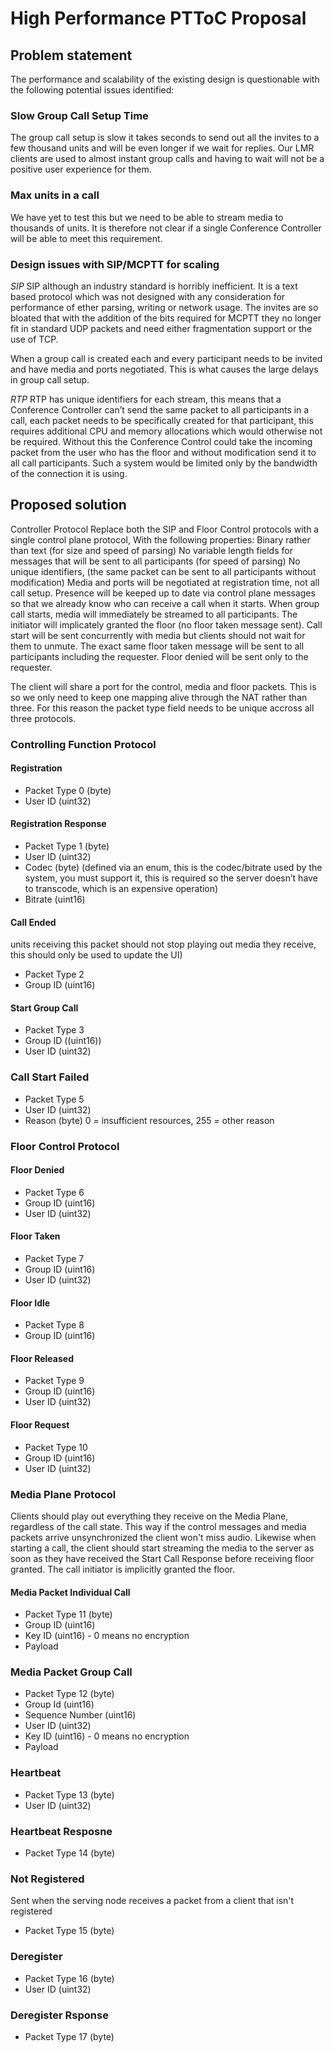# High Performance PTToC Proposal

## Problem statement
The performance and scalability of the existing design is questionable with the following potential issues identified:

### Slow Group Call Setup Time
The group call setup is slow it takes seconds to send out all the invites to a few thousand units and will be even longer if we wait for replies. Our LMR clients are used to almost instant group calls and having to wait will not be a positive user experience for them.

### Max units in a call
We have yet to test this but we need to be able to stream media to thousands of units. It is therefore not clear if a single Conference Controller will be able to meet this requirement.

### Design issues with SIP/MCPTT for scaling
*SIP*
SIP although an industry standard is horribly inefficient. It is a text based protocol which was not designed with any consideration for performance of ether parsing, writing or network usage. The invites are so bloated that with the addition of the bits required for MCPTT they no longer fit in standard UDP packets and need either fragmentation support or the use of TCP.

When a group call is created each and every participant needs to be invited and have media and ports negotiated. This is what causes the large delays in group call setup.

*RTP*
RTP has unique identifiers for each stream, this means that a Conference Controller can’t send the same packet to all participants in a call, each packet needs to be specifically created for that participant, this requires additional CPU and memory allocations which would otherwise not be required. Without this the Conference Control could take the incoming packet from the user who has the floor and without modification send it to all call participants. Such a system would be limited only by the bandwidth of the connection it is using.

## Proposed solution
Controller Protocol
Replace both the SIP and Floor Control protocols with a single control plane protocol, With the following properties:
Binary rather than text (for size and speed of parsing)
No variable length fields for messages that will be sent to all participants  (for speed of parsing)
No unique identifiers, (the same packet can be sent to all participants without modification)
Media and ports will be negotiated at registration time, not all call setup.
Presence will be keeped up to date via control plane messages so that we already know who can receive a call when it starts.
When group call starts, media will immediately be streamed to all participants. The initiator will implicately granted the floor (no floor taken message sent). Call start will be sent concurrently with media but clients should not wait for them to unmute.
The exact same floor taken message will be sent to all participants including the requester.
Floor denied will be sent only to the requester.

The client will share a port for the control, media and floor packets. This is so we only need to keep one mapping alive through the NAT rather than three. For this reason the packet type field needs to be unique accross all three protocols.

### Controlling Function Protocol
#### Registration
* Packet Type 0 (byte)
* User ID (uint32)

#### Registration Response
* Packet Type 1 (byte)
* User ID (uint32)
* Codec (byte) (defined via an enum, this is the codec/bitrate used by the system, you must support it, this is required so the server doesn’t have to transcode, which is an expensive operation)
* Bitrate (uint16)

#### Call Ended 
units receiving this packet should not stop playing out media they receive, this should only be used to update the UI)
* Packet Type 2
* Group ID (uint16)

#### Start Group Call
* Packet Type 3
* Group ID ((uint16))
* User ID (uint32)

### Call Start Failed
* Packet Type 5
* User ID (uint32)
* Reason (byte) 0 = insufficient resources, 255 = other reason

### Floor Control Protocol
#### Floor Denied
* Packet Type 6
* Group ID (uint16)
* User ID (uint32)

#### Floor Taken
* Packet Type 7
* Group ID (uint16)
* User ID (uint32) 

#### Floor Idle
* Packet Type 8
* Group ID (uint16)

#### Floor Released
* Packet Type 9
* Group ID (uint16)
* User ID (uint32) 

#### Floor Request
* Packet Type 10
* Group ID (uint16)
* User ID (uint32) 

### Media Plane Protocol
Clients should play out everything they receive on the Media Plane, regardless of the call state. This way if the control messages and media packets arrive unsynchronized the client won't miss audio.
Likewise when starting a call, the client should start streaming the media to the server as soon as they have received the Start Call Response before receiving floor granted. The call initiator is implicitly granted the floor.

#### Media Packet Individual Call
* Packet Type 11 (byte)
* Group ID (uint16)
* Key ID (uint16) - 0 means no encryption
* Payload

### Media Packet Group Call
* Packet Type 12 (byte)
* Group Id (uint16)
* Sequence Number (uint16)
* User ID (uint32)
* Key ID (uint16) - 0 means no encryption
* Payload

### Heartbeat
* Packet Type 13 (byte)
* User ID (uint32)

### Heartbeat Resposne
* Packet Type 14 (byte)

### Not Registered
Sent when the serving node receives a packet from a client that isn't registered
* Packet Type 15 (byte)

### Deregister
* Packet Type 16 (byte)
* User ID (uint32)

### Deregister Rsponse
* Packet Type 17 (byte)
